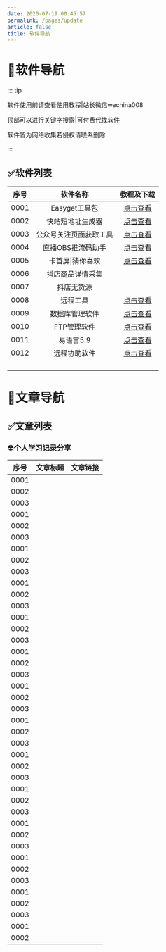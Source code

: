 ```yaml
---
date: 2020-07-19 00:45:57
permalink: /pages/update
article: false
title: 软件导航
---
```


# 💋软件导航

::: tip

软件使用前请查看使用教程|站长微信wechina008

顶部可以进行关键字搜索|可付费代找软件

软件皆为网络收集若侵权请联系删除

:::

## ✅软件列表

| 序号 |        软件名称        |         教程及下载          |
| :--: | :--------------------: | :-------------------------: |
| 0001 |     Easyget工具包      | [点击查看](/pages/easyget/) |
| 0002 |    快站短地址生成器    | [点击查看](/pages/easyget/) |
| 0003 | 公众号关注页面获取工具 | [点击查看](/pages/easyget/) |
| 0004 |   直播OBS推流码助手    |  [点击查看](/pages/dyobs/)  |
| 0005 |    卡首屏\|猜你喜欢    |  [点击查看](/pages/dyhkj/)  |
| 0006 |    抖店商品详情采集    |
| 0007 |       抖店无货源       |
| 0008 |        远程工具        | [点击查看](/pages/easyget/) |
| 0009 |     数据库管理软件     | [点击查看](/pages/easyget/) |
| 0010 |      FTP管理软件       | [点击查看](/pages/easyget/) |
| 0011 |       易语言5.9        | [点击查看](/pages/easyget/) |
| 0012 |      远程协助软件      | [点击查看](/pages/easyget/) |
|      |                        |                             |
|      |                        |                             |
|      |                        |                             |
|      |                        |                             |

# 🧡文章导航

## ✅文章列表

### ☢个人学习记录分享

| 序号 | 文章标题 | 文章链接 |
| ---- | -------- | -------- |
| 0001 |          |          |
| 0002 |          |          |
| 0003 |          |          |
| 0001 |          |          |
| 0002 |          |          |
| 0003 |          |          |
| 0001 |          |          |
| 0002 |          |          |
| 0003 |          |          |
| 0001 |          |          |
| 0002 |          |          |
| 0003 |          |          |
| 0001 |          |          |
| 0002 |          |          |
| 0003 |          |          |
| 0001 |          |          |
| 0002 |          |          |
| 0003 |          |          |
| 0001 |          |          |
| 0002 |          |          |
| 0003 |          |          |
| 0001 |          |          |
| 0002 |          |          |
| 0003 |          |          |
| 0001 |          |          |
| 0002 |          |          |
| 0003 |          |          |
| 0001 |          |          |
| 0002 |          |          |
| 0003 |          |          |
| 0001 |          |          |
| 0002 |          |          |
| 0003 |          |          |
| 0001 |          |          |
| 0002 |          |          |
| 0003 |          |          |
| 0001 |          |          |
| 0002 |          |          |
| 0003 |          |          |
| 0001 |          |          |
| 0002 |          |          |

